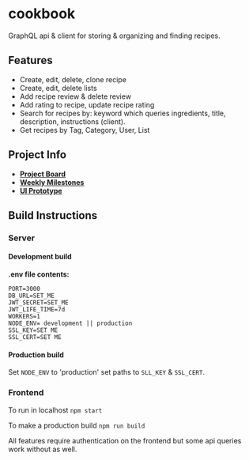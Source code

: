 # cookbook

GraphQL api & client for storing & organizing and finding recipes. 

## Features
- Create, edit, delete, clone recipe
- Create, edit, delete lists
- Add recipe review & delete review
- Add rating to recipe, update recipe rating
- Search for recipes by: keyword which queries ingredients, title, description, instructions (client).
- Get recipes by Tag, Category, User, List

## Project Info

- [**Project Board**](https://github.com/Nkiuru/cookbook/projects/1)
- [**Weekly Milestones**](https://github.com/Nkiuru/cookbook/milestones)
- [**UI Prototype**](https://www.figma.com/file/zgVdmT8zHhfXmOtPzq7Inw/cookbook?node-id=0%3A1)

## Build Instructions

### **Server**
#### Development build
**.env file contents:**
```
PORT=3000
DB_URL=SET_ME
JWT_SECRET=SET_ME
JWT_LIFE_TIME=7d
WORKERS=1
NODE_ENV= development || production
SSL_KEY=SET ME
SSL_CERT=SET ME
```

#### Production build
Set `NODE_ENV` to 'production' set paths to `SLL_KEY` & `SSL_CERT`.

### **Frontend** 
To run in localhost `npm start`

To make a production build `npm run build`

All features require authentication on the frontend but some api queries work without as well.
